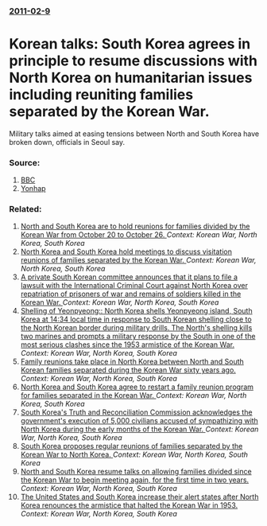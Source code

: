 ### [2011-02-9](/news/2011/02/9/index.md)

# Korean talks: South Korea agrees in principle to resume discussions with North Korea on humanitarian issues including reuniting families separated by the Korean War. 

Military talks aimed at easing tensions between North and South Korea have broken down, officials in Seoul say.


### Source:

1. [BBC](http://www.bbc.co.uk/news/world-asia-pacific-12401126)
2. [Yonhap](http://english.yonhapnews.co.kr/national/2011/02/09/83/0301000000AEN20110209009100315F.HTML)

### Related:

1. [North and South Korea are to hold reunions for families divided by the Korean War from October 20 to October 26. ](/news/2015/09/8/north-and-south-korea-are-to-hold-reunions-for-families-divided-by-the-korean-war-from-october-20-to-october-26.md) _Context: Korean War, North Korea, South Korea_
2. [North Korea and South Korea hold meetings to discuss visitation reunions of families separated by the Korean War. ](/news/2014/02/5/north-korea-and-south-korea-hold-meetings-to-discuss-visitation-reunions-of-families-separated-by-the-korean-war.md) _Context: Korean War, North Korea, South Korea_
3. [A private South Korean committee announces that it plans to file a lawsuit with the International Criminal Court against North Korea over repatriation of prisoners of war and remains of soldiers killed in the Korean War. ](/news/2012/07/25/a-private-south-korean-committee-announces-that-it-plans-to-file-a-lawsuit-with-the-international-criminal-court-against-north-korea-over-re.md) _Context: Korean War, North Korea, South Korea_
4. [Shelling of Yeonpyeong:: North Korea shells Yeonpyeong island, South Korea at 14:34 local time in response to South Korean shelling close to the North Korean border during military drills. The North's shelling kills two marines and prompts a military response by the South in one of the most serious clashes since the 1953 armistice of the Korean War. ](/news/2010/11/23/shelling-of-yeonpyeong-north-korea-shells-yeonpyeong-island-south-korea-at-14-34-local-time-in-response-to-south-korean-shelling-close-to.md) _Context: Korean War, North Korea, South Korea_
5. [Family reunions take place in North Korea between North and South Korean families separated during the Korean War sixty years ago. ](/news/2010/10/30/family-reunions-take-place-in-north-korea-between-north-and-south-korean-families-separated-during-the-korean-war-sixty-years-ago.md) _Context: Korean War, North Korea, South Korea_
6. [North Korea and South Korea agree to restart a family reunion program for families separated in the Korean War. ](/news/2010/10/1/north-korea-and-south-korea-agree-to-restart-a-family-reunion-program-for-families-separated-in-the-korean-war.md) _Context: Korean War, North Korea, South Korea_
7. [ South Korea's Truth and Reconciliation Commission acknowledges the government's execution of 5,000 civilians accused of sympathizing with North Korea during the early months of the Korean War. ](/news/2009/11/27/south-korea-s-truth-and-reconciliation-commission-acknowledges-the-government-s-execution-of-5-000-civilians-accused-of-sympathizing-with-n.md) _Context: Korean War, North Korea, South Korea_
8. [ South Korea proposes regular reunions of families separated by the Korean War to North Korea. ](/news/2009/08/27/south-korea-proposes-regular-reunions-of-families-separated-by-the-korean-war-to-north-korea.md) _Context: Korean War, North Korea, South Korea_
9. [ North and South Korea resume talks on allowing families divided since the Korean War to begin meeting again, for the first time in two years. ](/news/2009/08/26/north-and-south-korea-resume-talks-on-allowing-families-divided-since-the-korean-war-to-begin-meeting-again-for-the-first-time-in-two-year.md) _Context: Korean War, North Korea, South Korea_
10. [ The United States and South Korea increase their alert states after North Korea renounces the armistice that halted the Korean War in 1953. ](/news/2009/05/28/the-united-states-and-south-korea-increase-their-alert-states-after-north-korea-renounces-the-armistice-that-halted-the-korean-war-in-1953.md) _Context: Korean War, North Korea, South Korea_
